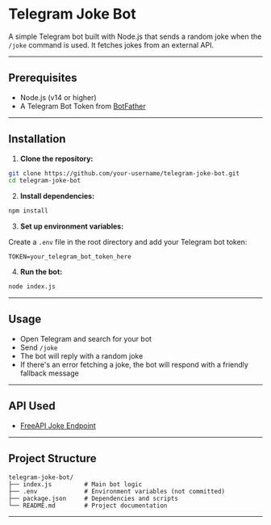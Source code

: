 
# Telegram Joke Bot

A simple Telegram bot built with Node.js that sends a random joke when the `/joke` command is used. It fetches jokes from an external API.

---

## Prerequisites

- Node.js (v14 or higher)  
- A Telegram Bot Token from [BotFather](https://t.me/BotFather)

---

## Installation

1. **Clone the repository:**

```bash
git clone https://github.com/your-username/telegram-joke-bot.git
cd telegram-joke-bot
````

2. **Install dependencies:**

```bash
npm install
```

3. **Set up environment variables:**

Create a `.env` file in the root directory and add your Telegram bot token:

```env
TOKEN=your_telegram_bot_token_here
```

4. **Run the bot:**

```bash
node index.js
```

---

## Usage

* Open Telegram and search for your bot
* Send `/joke`
* The bot will reply with a random joke
* If there's an error fetching a joke, the bot will respond with a friendly fallback message

---

## API Used

* [FreeAPI Joke Endpoint](https://api.freeapi.app/api/v1/public/randomjokes/joke/random)

---

## Project Structure

```
telegram-joke-bot/
├── index.js         # Main bot logic
├── .env             # Environment variables (not committed)
├── package.json     # Dependencies and scripts
└── README.md        # Project documentation
```

---

